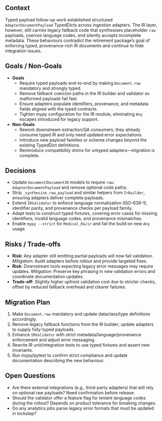 ## Context
Typed payload follow-up work established structured `AdapterDocumentPayload` TypedDicts across ingestion adapters. The IR layer, however, still carries legacy fallback code that synthesises placeholder `raw` payloads, coerces language codes, and silently accepts incomplete metadata. These behaviours contradict the retirement package’s goal of enforcing typed, provenance-rich IR documents and continue to hide integration issues.

## Goals / Non-Goals
- **Goals**
  - Require typed payloads end-to-end by making `Document.raw` mandatory and strongly typed.
  - Remove fallback coercion paths in the IR builder and validator so malformed payloads fail fast.
  - Ensure adapters populate identifiers, provenance, and metadata fields aligned with the typed contracts.
  - Tighten mypy configuration for the IR module, eliminating `Any` escapes introduced for legacy support.
- **Non-Goals**
  - Rework downstream extraction/QA consumers; they already consume typed IR and only need updated error expectations.
  - Introduce new payload families or schema changes beyond the existing TypedDict definitions.
  - Reintroduce compatibility shims for untyped adapters—migration is complete.

## Decisions
- Update `Document`/`DocumentIR` models to require `raw: AdapterDocumentPayload` and remove optional code paths.
- Strip `_synthesise_raw_payload` and similar helpers from `IrBuilder`, ensuring adapters deliver complete payloads.
- Extend `IRValidator` to enforce language normalization (ISO-639-1), identifier parity, and provenance checks per payload family.
- Adapt tests to construct typed fixtures, covering error cases for missing identifiers, invalid language codes, and provenance mismatches.
- Enable `mypy --strict` for `Medical_KG/ir` and fail the build on new `Any` usage.

## Risks / Trade-offs
- **Risk:** Any adapter still emitting partial payloads will now fail validation. *Mitigation:* Audit adapters before rollout and provide targeted fixes.
- **Risk:** Downstream tools expecting legacy error messages may require updates. *Mitigation:* Preserve key phrasing in new validation errors and coordinate documentation updates.
- **Trade-off:** Slightly higher upfront validation cost due to stricter checks, offset by reduced fallback overhead and clearer failures.

## Migration Plan
1. Make `Document.raw` mandatory and update dataclass/type definitions accordingly.
2. Remove legacy fallback functions from the IR builder; update adapters to supply fully-typed payloads.
3. Enhance `IRValidator` with strict metadata/language/provenance enforcement and adjust error messaging.
4. Rewrite IR unit/integration tests to use typed fixtures and assert new invariants.
5. Run mypy/pytest to confirm strict compliance and update documentation describing the new behaviour.

## Open Questions
- Are there external integrations (e.g., third-party adapters) that still rely on optional raw payloads? Need confirmation before release.
- Should the validator offer a feature flag for lenient language codes during the rollout? Depends on product tolerance for breaking changes.
- Do any analytics jobs parse legacy error formats that must be updated in lockstep?

